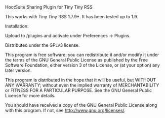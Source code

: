 HootSuite Sharing Plugin for Tiny Tiny RSS

This works with Tiny Tiny RSS 1.7.9+. It has been tested up to 1.9.

Installation:

Upload to /plugins and activate under Preferences -> Plugins.

Distributed under the GPLv3 license.

This program is free software: you can redistribute it and/or modify
it under the terms of the GNU General Public License as published by
the Free Software Foundation, either version 3 of the License, or
(at your option) any later version.

This program is distributed in the hope that it will be useful,
but WITHOUT ANY WARRANTY; without even the implied warranty of
MERCHANTABILITY or FITNESS FOR A PARTICULAR PURPOSE.  See the
GNU General Public License for more details.

You should have received a copy of the GNU General Public License
along with this program.  If not, see <http://www.gnu.org/licenses/>.